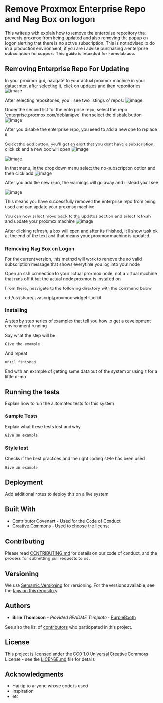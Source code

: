 # Remove Proxmox Enterprise Repo and Nag Box on logon

This writeup with explain how to remove the enterprise repository that prevents proxmox from being updated and also removing the popup on logon alerting that there is no active subscription. This is not advised to do in a production environment, if you are i advise purchasing a enterprise subscription for support. This guide is intended for homelab use.


## Removing Enterprise Repo For Updating

In your proxmox gui, navigate to your actual proxmox machine in your datacenter, after selecting it, click on updates and then repositories
![image](https://user-images.githubusercontent.com/63487881/203458749-4aab9fff-e5f8-4638-ac74-1d7e342f9f2b.png)


After selecting repositories, you'll see two listings of repos: 
![image](https://user-images.githubusercontent.com/63487881/203458586-48eb767c-ac27-4362-978c-092841238959.png)


Under the second list for the enterprise repo, select the repo 'enterprise.proxmox.com/debian/pve' then select the disbale button
![image](https://user-images.githubusercontent.com/63487881/203459039-f5a1ccfb-29f4-4123-ae42-b8efc684a177.png)

After you disable the enterprise repo, you need to add a new one to replace it

Select the add button, you'll get an alert that you dont have a subscription, click ok and a new box will open
![image](https://user-images.githubusercontent.com/63487881/203459105-d970ef35-0da5-4b1e-ab3d-56ee4a3b53fd.png)

![image](https://user-images.githubusercontent.com/63487881/203459184-d52aab6a-7dbb-461b-a379-74aacc0b6571.png)

In that menu, in the drop down menu select the no-subscription option and then click add
![image](https://user-images.githubusercontent.com/63487881/203459229-88135996-491b-4ccc-97a2-aa10d2becb5c.png)


After you add the new repo, the warnings will go away and instead you'l see

![image](https://user-images.githubusercontent.com/63487881/203459378-d8c1fab2-f979-488f-aa63-8d84b6179dcd.png)

This means you have successfully removed the enterprise repo from being used and can update your proxmox machine

You can now select move back to the updates section and select refresh and update your proxmox machine
![image](https://user-images.githubusercontent.com/63487881/203459610-3aeb41ed-2cb5-490b-9f64-44fafa1be983.png)


After clicking refresh, a box will open and after its finished, it'll show task ok at the end of the text and that means youe proxmox machine is updated.


### Removing Nag Box on Logon

For the current version, this method will work to remove the no valid subscription message that shows everytime you log into your node

Open an ssh connection to your actual proxmox node, not a virtual machine that runs off it but the actual node proxmox is installed on

From there, naavigate to the following directory with the command below
  
  cd /usr/share/javascript/proxmox-widget-toolkit
  
  
### Installing

A step by step series of examples that tell you how to get a development
environment running

Say what the step will be

    Give the example

And repeat

    until finished

End with an example of getting some data out of the system or using it
for a little demo

## Running the tests

Explain how to run the automated tests for this system

### Sample Tests

Explain what these tests test and why

    Give an example

### Style test

Checks if the best practices and the right coding style has been used.

    Give an example

## Deployment

Add additional notes to deploy this on a live system

## Built With

  - [Contributor Covenant](https://www.contributor-covenant.org/) - Used
    for the Code of Conduct
  - [Creative Commons](https://creativecommons.org/) - Used to choose
    the license

## Contributing

Please read [CONTRIBUTING.md](CONTRIBUTING.md) for details on our code
of conduct, and the process for submitting pull requests to us.

## Versioning

We use [Semantic Versioning](http://semver.org/) for versioning. For the versions
available, see the [tags on this
repository](https://github.com/PurpleBooth/a-good-readme-template/tags).

## Authors

  - **Billie Thompson** - *Provided README Template* -
    [PurpleBooth](https://github.com/PurpleBooth)

See also the list of
[contributors](https://github.com/PurpleBooth/a-good-readme-template/contributors)
who participated in this project.

## License

This project is licensed under the [CC0 1.0 Universal](LICENSE.md)
Creative Commons License - see the [LICENSE.md](LICENSE.md) file for
details

## Acknowledgments

  - Hat tip to anyone whose code is used
  - Inspiration
  - etc
